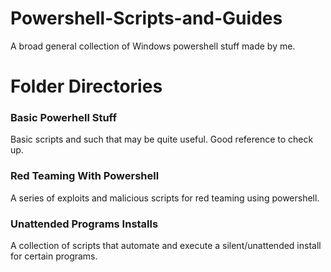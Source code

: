 # Powershell-Scripts-and-Guides
A broad general collection of Windows powershell stuff made by me.

# Folder Directories

### **Basic Powerhell Stuff**
Basic scripts and such that may be quite useful. Good reference to check up.

### **Red Teaming With Powershell**
A series of exploits and malicious scripts for red teaming using powershell.

### **Unattended Programs Installs**
A collection of scripts that automate and execute a silent/unattended install for certain programs.

